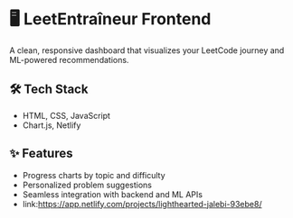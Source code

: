 
# 🖥️ LeetEntraîneur Frontend

A clean, responsive dashboard that visualizes your LeetCode journey and ML-powered recommendations.

## 🛠️ Tech Stack
- HTML, CSS, JavaScript
- Chart.js, Netlify

## ✨ Features
- Progress charts by topic and difficulty
- Personalized problem suggestions
- Seamless integration with backend and ML APIs
- link:https://app.netlify.com/projects/lighthearted-jalebi-93ebe8/
